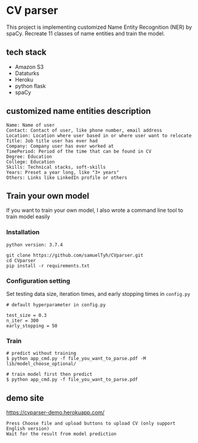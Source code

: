 # CV parser

This project is implementing customized Name Entity Recognition (NER) by spaCy. Recreate 11 classes of name entities and train the model.

## tech stack
- Amazon S3
- Dataturks
- Heroku
- python flask 
- spaCy

## customized name entities description
```
Name: Name of user
Contact: Contact of user, like phone number, email address
Location: Location where user based in or where user want to relocate
Title: Job title user has ever had
Company: Company user has ever worked at
TimePeriod: Period of the time that can be found in CV
Degree: Education
College: Education
Skills: Technical stacks, soft-skills
Years: Preset a year long, like "3+ years"
Others: Links like LinkedIn profile or others
```

## Train your own model

If you want to train your own model, I also wrote a command line tool to train model easily

### Installation
```
python version: 3.7.4
```

```
git clone https://github.com/samuelTyh/CVparser.git
cd CVparser
pip install -r requirements.txt
```

### Configuration setting
Set testing data size, iteration times, and early stopping times in `config.py`
```
# default hyperparameter in config.py

test_size = 0.3
n_iter = 300
early_stopping = 50
```

### Train
```
# predict without training
$ python app_cmd.py -f file_you_want_to_parse.pdf -M lib/model_choose_optional/

# train model first then predict
$ python app_cmd.py -f file_you_want_to_parse.pdf
```


## demo site
https://cvparser-demo.herokuapp.com/

```
Press Choose file and upload buttons to upload CV (only support English version)
Wait for the result from model prediction
```
